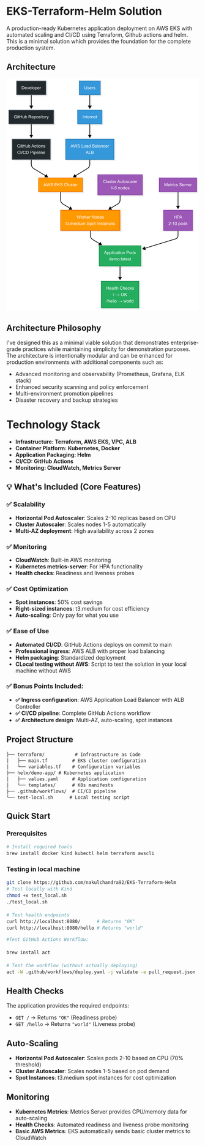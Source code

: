 
# EKS-Terraform-Helm Solution

A production-ready Kubernetes application deployment on AWS EKS with automated scaling and CI/CD using Terraform, Github actions and helm. This is a minimal solution which provides the foundation for the complete production system.

## Architecture

![Architecture Diagram](Architecture_Diagram.png)

## Architecture Philosophy
I've designed this as a minimal viable solution that demonstrates enterprise-grade practices while maintaining simplicity for demonstration purposes. The architecture is intentionally modular and can be enhanced for production environments with additional components such as:

- Advanced monitoring and observability (Prometheus, Grafana, ELK stack)
- Enhanced security scanning and policy enforcement
- Multi-environment promotion pipelines
- Disaster recovery and backup strategies
  
# Technology Stack

- **Infrastructure: Terraform, AWS EKS, VPC, ALB**
- **Container Platform: Kubernetes, Docker**
- **Application Packaging: Helm**
- **CI/CD: GitHub Actions**
- **Monitoring: CloudWatch, Metrics Server**

## 💡 What's Included (Core Features)

### ✅ **Scalability**
- **Horizontal Pod Autoscaler**: Scales 2-10 replicas based on CPU
- **Cluster Autoscaler**: Scales nodes 1-5 automatically  
- **Multi-AZ deployment**: High availability across 2 zones

### ✅ **Monitoring** 
- **CloudWatch**: Built-in AWS monitoring
- **Kubernetes metrics-server**: For HPA functionality
- **Health checks**: Readiness and liveness probes

### ✅ **Cost Optimization**
- **Spot instances**: 50% cost savings
- **Right-sized instances**: t3.medium for cost efficiency
- **Auto-scaling**: Only pay for what you use

### ✅ **Ease of Use**
- **Automated CI/CD**: GitHub Actions deploys on commit to main
- **Professional ingress**: AWS ALB with proper load balancing
- **Helm packaging**: Standardized deployment
- **CLocal testing without AWS**: Script to test the solution in your local machine without AWS

### ✅ **Bonus Points Included:**
- **✅ Ingress configuration**: AWS Application Load Balancer with ALB Controller
- **✅ CI/CD pipeline**: Complete GitHub Actions workflow  
- **✅ Architecture design**: Multi-AZ, auto-scaling, spot instances

## Project Structure

```
├── terraform/           # Infrastructure as Code
│   ├── main.tf         # EKS cluster configuration
│   └── variables.tf    # Configuration variables
├── helm/demo-app/ # Kubernetes application
│   ├── values.yaml     # Application configuration
│   └── templates/      # K8s manifests
├── .github/workflows/  # CI/CD pipeline
└── test-local.sh      # Local testing script
```

## Quick Start

### Prerequisites

```bash
# Install required tools
brew install docker kind kubectl helm terraform awscli
```

### Testing in local machine

```bash
git clone https://github.com/nakulchandra92/EKS-Terraform-Helm
# Test locally with Kind
chmod +x test_local.sh
./test_local.sh

# Test health endpoints
curl http://localhost:8080/      # Returns "OK"
curl http://localhost:8080/hello # Returns "world"
```
```bash
#Test GitHub Actions Workflow:

brew install act

# Test the workflow (without actually deploying)
act -W .github/workflows/deploy.yaml -j validate -e pull_request.json

```


## Health Checks

The application provides the required endpoints:

- `GET /` → Returns `"OK"` (Readiness probe)
- `GET /hello` → Returns `"world"` (Liveness probe)

## Auto-Scaling

- **Horizontal Pod Autoscaler**: Scales pods 2-10 based on CPU (70% threshold)
- **Cluster Autoscaler**: Scales nodes 1-5 based on pod demand
- **Spot Instances**: t3.medium spot instances for cost optimization

## Monitoring

- **Kubernetes Metrics**: Metrics Server provides CPU/memory data for auto-scaling
- **Health Checks**: Automated readiness and liveness probe monitoring
- **Basic AWS Metrics**: EKS automatically sends basic cluster metrics to CloudWatch












